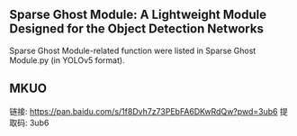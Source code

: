 ## Sparse Ghost Module: A Lightweight Module Designed for the Object Detection Networks
Sparse Ghost Module-related function were listed in Sparse Ghost Module.py (in YOLOv5 format).

## MKUO
链接: https://pan.baidu.com/s/1f8Dvh7z73PEbFA6DKwRdQw?pwd=3ub6 提取码: 3ub6
